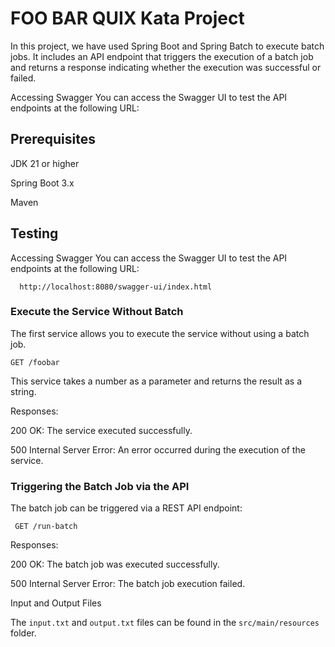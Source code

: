 
# FOO BAR QUIX Kata Project

In this project, we have used Spring Boot and Spring Batch to execute batch jobs. It includes an API endpoint that triggers the execution of a batch job and returns a response indicating whether the execution was successful or failed.


Accessing Swagger
You can access the Swagger UI to test the API endpoints at the following URL:
## Prerequisites

JDK 21 or higher

Spring Boot 3.x

Maven


## Testing

Accessing Swagger
You can access the Swagger UI to test the API endpoints at the following URL:


```http
  http://localhost:8080/swagger-ui/index.html
```

### Execute the Service Without Batch
The first service allows you to execute the service without using a batch job.

```http
GET /foobar
```
This service takes a number as a parameter and returns the result as a string.

Responses:

200 OK: The service executed successfully.

500 Internal Server Error: An error occurred during the execution of the service.


### Triggering the Batch Job via the API
The batch job can be triggered via a REST API endpoint:

```http
 GET /run-batch
```

Responses:

200 OK: The batch job was executed successfully.

500 Internal Server Error: The batch job execution failed.

Input and Output Files

The `input.txt` and `output.txt` files can be found in the `src/main/resources` folder.
